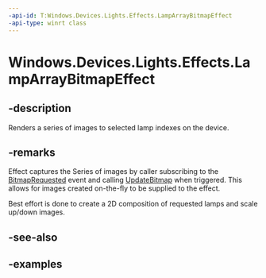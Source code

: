 ```yaml
---
-api-id: T:Windows.Devices.Lights.Effects.LampArrayBitmapEffect
-api-type: winrt class
---
```


<!-- Class syntax.
public class LampArrayBitmapEffect : ILampArrayEffect
-->

# Windows.Devices.Lights.Effects.LampArrayBitmapEffect

## -description
Renders a series of images to selected lamp indexes on the device.
## -remarks
Effect captures the Series of images by caller subscribing to the [BitmapRequested](lamparraybitmapeffect_bitmaprequested.md) event and calling [UpdateBitmap](lamparraybitmaprequestedeventargs_updatebitmap_191710798.md) when triggered.  This allows for images created on-the-fly to be supplied to the effect.

Best effort is done to create a 2D composition of requested lamps and scale up/down images.
## -see-also

## -examples

